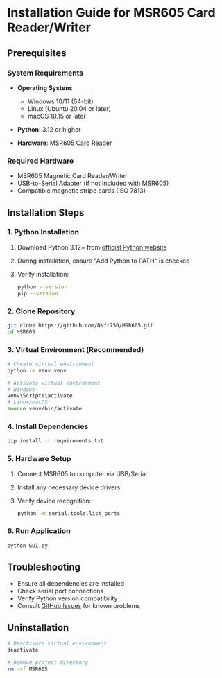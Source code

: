 # Installation Guide for MSR605 Card Reader/Writer

## Prerequisites

### System Requirements

- **Operating System**:

  - Windows 10/11 (64-bit)
  - Linux (Ubuntu 20.04 or later)
  - macOS 10.15 or later
- **Python**: 3.12 or higher
- **Hardware**: MSR605 Card Reader

### Required Hardware

- MSR605 Magnetic Card Reader/Writer
- USB-to-Serial Adapter (if not included with MSR605)
- Compatible magnetic stripe cards (ISO 7813)

## Installation Steps

### 1. Python Installation

1. Download Python 3.12+ from [official Python website](https://www.python.org/downloads/)
2. During installation, ensure "Add Python to PATH" is checked
3. Verify installation:

   ```bash
   python --version
   pip --version
   ```

### 2. Clone Repository

```bash
git clone https://github.com/Nsfr750/MSR605.git
cd MSR605
```

### 3. Virtual Environment (Recommended)

```bash
# Create virtual environment
python -m venv venv

# Activate virtual environment
# Windows
venv\Scripts\activate
# Linux/macOS
source venv/bin/activate
```

### 4. Install Dependencies

```bash
pip install -r requirements.txt
```

### 5. Hardware Setup

1. Connect MSR605 to computer via USB/Serial
2. Install any necessary device drivers
3. Verify device recognition:

   ```bash
   python -m serial.tools.list_ports
   ```

### 6. Run Application

```bash
python GUI.py
```

## Troubleshooting

- Ensure all dependencies are installed
- Check serial port connections
- Verify Python version compatibility
- Consult [GitHub Issues](https://github.com/Nsfr750/MSR605/issues) for known problems

## Uninstallation

```bash
# Deactivate virtual environment
deactivate

# Remove project directory
rm -rf MSR605
```
